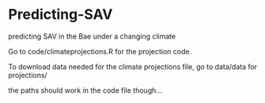 # Predicting-SAV
predicting SAV in the Bae under a changing climate

Go to code/climateprojections.R for the projection code. 

To download data needed for the climate projections file, go to data/data for projections/ 

the paths should work in the code file though...
